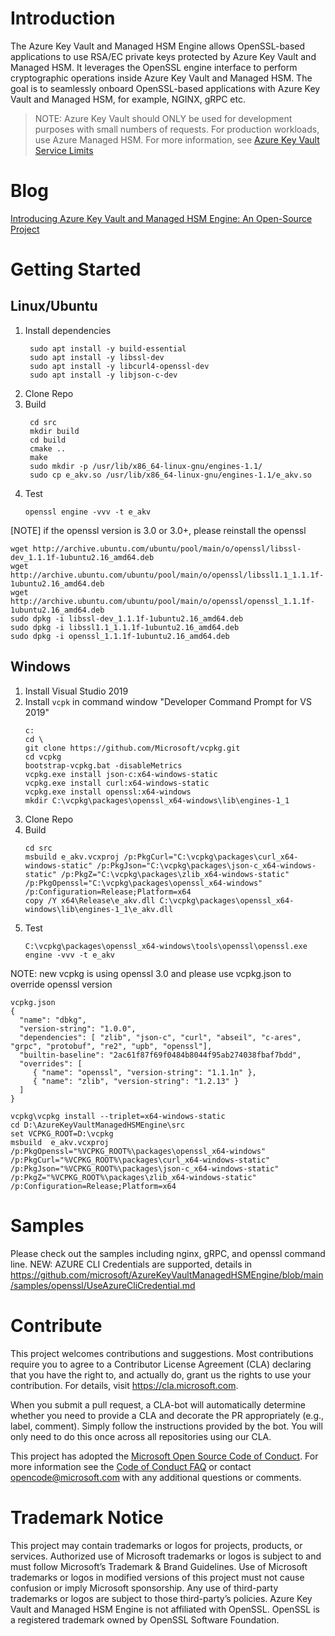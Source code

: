 # Introduction 
The Azure Key Vault and Managed HSM Engine allows OpenSSL-based applications to use RSA/EC private keys protected by Azure Key Vault and Managed HSM. It leverages the OpenSSL engine interface to perform cryptographic operations inside Azure Key Vault and Managed HSM. The goal is to seamlessly onboard OpenSSL-based applications with Azure Key Vault and Managed HSM, for example, NGINX, gRPC etc.

> NOTE: Azure Key Vault should ONLY be used for development purposes with small numbers of requests. For production workloads, use Azure Managed HSM. For more information, see [Azure Key Vault Service Limits](https://docs.microsoft.com/en-us/azure/key-vault/general/service-limits)

# Blog
[Introducing Azure Key Vault and Managed HSM Engine: An Open-Source Project](https://techcommunity.microsoft.com/t5/azure-confidential-computing/introducing-azure-key-vault-and-managed-hsm-engine-an-open/ba-p/3032273)

# Getting Started

## Linux/Ubuntu

1. Install dependencies
   ```
    sudo apt install -y build-essential
    sudo apt install -y libssl-dev
    sudo apt install -y libcurl4-openssl-dev
    sudo apt install -y libjson-c-dev
   ```
2. Clone Repo
3. Build
   ```
    cd src
    mkdir build
    cd build
    cmake ..
    make
    sudo mkdir -p /usr/lib/x86_64-linux-gnu/engines-1.1/
    sudo cp e_akv.so /usr/lib/x86_64-linux-gnu/engines-1.1/e_akv.so
   ```
4. Test
   ```
   openssl engine -vvv -t e_akv
   ```
[NOTE] if the openssl version is 3.0 or 3.0+, please reinstall the openssl 
```
wget http://archive.ubuntu.com/ubuntu/pool/main/o/openssl/libssl-dev_1.1.1f-1ubuntu2.16_amd64.deb
wget http://archive.ubuntu.com/ubuntu/pool/main/o/openssl/libssl1.1_1.1.1f-1ubuntu2.16_amd64.deb
wget http://archive.ubuntu.com/ubuntu/pool/main/o/openssl/openssl_1.1.1f-1ubuntu2.16_amd64.deb
sudo dpkg -i libssl-dev_1.1.1f-1ubuntu2.16_amd64.deb
sudo dpkg -i libssl1.1_1.1.1f-1ubuntu2.16_amd64.deb
sudo dpkg -i openssl_1.1.1f-1ubuntu2.16_amd64.deb
```
## Windows

1. Install Visual Studio 2019
2. Install `vcpk` in command window "Developer Command Prompt for VS 2019"
    ```
    c:
    cd \
    git clone https://github.com/Microsoft/vcpkg.git
    cd vcpkg
    bootstrap-vcpkg.bat -disableMetrics
    vcpkg.exe install json-c:x64-windows-static
    vcpkg.exe install curl:x64-windows-static
    vcpkg.exe install openssl:x64-windows
    mkdir C:\vcpkg\packages\openssl_x64-windows\lib\engines-1_1
    ```
3. Clone Repo
4. Build 
   ```
   cd src
   msbuild e_akv.vcxproj /p:PkgCurl="C:\vcpkg\packages\curl_x64-windows-static" /p:PkgJson="C:\vcpkg\packages\json-c_x64-windows-static" /p:PkgZ="C:\vcpkg\packages\zlib_x64-windows-static" /p:PkgOpenssl="C:\vcpkg\packages\openssl_x64-windows" /p:Configuration=Release;Platform=x64
   copy /Y x64\Release\e_akv.dll C:\vcpkg\packages\openssl_x64-windows\lib\engines-1_1\e_akv.dll
   ```
5. Test 
   ```
   C:\vcpkg\packages\openssl_x64-windows\tools\openssl\openssl.exe engine -vvv -t e_akv
   ```
   
NOTE: new vcpkg is using openssl 3.0 and please use vcpkg.json to override openssl version
```
vcpkg.json
{ 
  "name": "dbkg", 
  "version-string": "1.0.0", 
  "dependencies": [ "zlib", "json-c", "curl", "abseil", "c-ares", "grpc", "protobuf", "re2", "upb", "openssl"],
  "builtin-baseline": "2ac61f87f69f0484b8044f95ab274038fbaf7bdd", 
  "overrides": [ 
     { "name": "openssl", "version-string": "1.1.1n" },
     { "name": "zlib", "version-string": "1.2.13" }
  ] 
} 

vcpkg\vcpkg install --triplet=x64-windows-static
cd D:\AzureKeyVaultManagedHSMEngine\src
set VCPKG_ROOT=D:\vcpkg
msbuild  e_akv.vcxproj /p:PkgOpenssl="%VCPKG_ROOT%\packages\openssl_x64-windows" /p:PkgCurl="%VCPKG_ROOT%\packages\curl_x64-windows-static" /p:PkgJson="%VCPKG_ROOT%\packages\json-c_x64-windows-static" /p:PkgZ="%VCPKG_ROOT%\packages\zlib_x64-windows-static" /p:Configuration=Release;Platform=x64
```
# Samples

Please check out the samples including nginx, gRPC, and openssl command line.
NEW: AZURE CLI Credentials are supported, details in https://github.com/microsoft/AzureKeyVaultManagedHSMEngine/blob/main/samples/openssl/UseAzureCliCredential.md

# Contribute

This project welcomes contributions and suggestions. Most contributions require you to
agree to a Contributor License Agreement (CLA) declaring that you have the right to,
and actually do, grant us the rights to use your contribution. For details, visit
https://cla.microsoft.com.

When you submit a pull request, a CLA-bot will automatically determine whether you need
to provide a CLA and decorate the PR appropriately (e.g., label, comment). Simply follow the
instructions provided by the bot. You will only need to do this once across all repositories using our CLA.

This project has adopted the [Microsoft Open Source Code of Conduct](https://opensource.microsoft.com/codeofconduct/).
For more information see the [Code of Conduct FAQ](https://opensource.microsoft.com/codeofconduct/faq/)
or contact [opencode@microsoft.com](mailto:opencode@microsoft.com) with any additional questions or comments.

# Trademark Notice

This project may contain trademarks or logos for projects, products, or services. Authorized use of Microsoft trademarks or logos is subject to and must follow Microsoft’s Trademark & Brand Guidelines. Use of Microsoft trademarks or logos in modified versions of this project must not cause confusion or imply Microsoft sponsorship. Any use of third-party trademarks or logos are subject to those third-party’s policies. Azure Key Vault and Managed HSM Engine is not affiliated with OpenSSL. OpenSSL is a registered trademark owned by OpenSSL Software Foundation.
